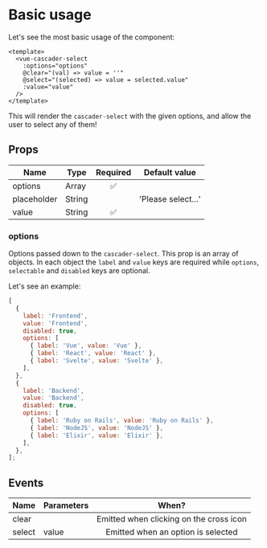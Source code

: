# Basic usage

Let's see the most basic usage of the component:

```vue
<template>
  <vue-cascader-select
    :options="options"
    @clear="(val) => value = ''"
    @select="(selected) => value = selected.value"
    :value="value"
  />
</template>
```

This will render the `cascader-select` with the given options, and allow the user to select any of them!

<VCSBasic />

## Props

| Name        | Type     | Required | Default value      |
|-------------|----------|:--------:|--------------------|
| options     | Array    | ✅       |                    |
| placeholder | String   |          | 'Please select...' |
| value       | String   | ✅       |                    |

### options

Options passed down to the `cascader-select`. This prop is an array of objects. In each object the `label` and `value` keys are required while `options`, `selectable` and `disabled` keys are optional.

Let's see an example:

```js
[
  {
    label: 'Frontend',
    value: 'Frontend',
    disabled: true,
    options: [
      { label: 'Vue', value: 'Vue' },
      { label: 'React', value: 'React' },
      { label: 'Svelte', value: 'Svelte' },
    ],
  },
  {
    label: 'Backend',
    value: 'Backend',
    disabled: true,
    options: [
      { label: 'Ruby on Rails', value: 'Ruby on Rails' },
      { label: 'NodeJS', value: 'NodeJS' },
      { label: 'Elixir', value: 'Elixir' },
    ],
  },
];
```

## Events

| Name        | Parameters     | When?                                   |
|-------------|----------------|:---------------------------------------:|
| clear       |                | Emitted when clicking on the cross icon |
| select      | value          | Emitted when an option is selected      |
